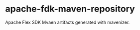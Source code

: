 apache-fdk-maven-repository
===========================

Apache Flex SDK Mvaen artifacts generated with mavenizer.